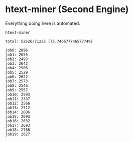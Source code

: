 # htext-miner (Second Engine)

Everything doing here is automated.

```
htext-miner

total: 52526/71225 (73.74657774657774%)

job0: 2896
job1: 2655
job2: 2493
job3: 2642
job4: 2906
job5: 2529
job6: 2622
job7: 2573
job8: 2546
job9: 2557
job10: 2593
job11: 2337
job12: 2566
job13: 2512
job14: 2686
job15: 2693
job16: 2632
job17: 2693
job18: 2768
job19: 2627
```